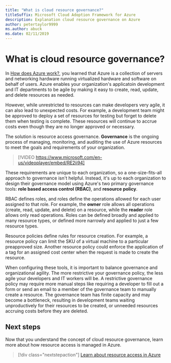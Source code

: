 ```yaml
---
title: "What is cloud resource governance?"
titleSuffix: Microsoft Cloud Adoption Framework for Azure
description: Explanation cloud resource governance on Azure
author: petertaylor9999
ms.author: abuck
ms.date: 02/11/2019
---
```


<!-- markdownlint-disable MD026 -->

# What is cloud resource governance?

In [How does Azure work?](../../getting-started/what-is-azure.md), you learned that Azure is a collection of servers and networking hardware running virtualized hardware and software on behalf of users. Azure enables your organization's applicatoin development and IT departments to be agile by making it easy to create, read, update, and delete resources as needed.

However, while unrestricted to resources can make developers very agile, it can also lead to unexpected costs. For example, a development team might be approved to deploy a set of resources for testing but forget to delete them when testing is complete. These resources will continue to accrue costs even though they are no longer approved or necessary.

The solution is resource access governance. **Governance** is the ongoing process of managing, monitoring, and auditing the use of Azure resources to meet the goals and requirements of your organization.

<!-- markdownlint-disable MD034 -->

> [!VIDEO https://www.microsoft.com/en-us/videoplayer/embed/RE2ii94]

<!-- markdownlint-enable MD034 -->

These requirements are unique to each organization, so a one-size-fits-all approach to governance isn't helpful. Instead, it's up to each organization to design their governance model using Azure's two primary governance tools: **role based access control (RBAC)**, and **resource policy**.

RBAC defines roles, and roles define the operations allowed for each user assigned to that role. For example, the **owner** role allows all operations (create, read, update, and delete) on a resource, while the **reader** role allows only read operations. Roles can be defined broadly and applied to many resource types, or defined more narrowly and applied to just a few resource types.

Resource policies define rules for resource creation. For example, a resource policy can limit the SKU of a virtual machine to a particular preapproved size. Another resource policy could enforce the application of a tag for an assigned cost center when the request is made to create the resource.

When configuring these tools, it is important to balance governance and organizational agility. The more restrictive your governance policy, the less agile your developers and IT workers will be. A restrictive governance policy may require more manual steps like requiring a developer to fill out a form or send an email to a member of the governance team to manually create a resource. The governance team has finite capacity and may become a bottleneck, resulting in development teams waiting unproductively for their resources to be created, or unneeded resources accruing costs before they are deleted.

## Next steps

Now that you understand the concept of cloud resource governance, learn more about how resource access is managed in Azure.

> [!div class="nextstepaction"]
> [Learn about resource access in Azure](./azure-resource-access.md)
